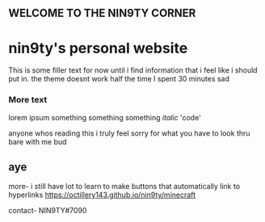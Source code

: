 ## WELCOME TO THE NIN9TY CORNER

<h1> nin9ty's personal website </h1>

This is some filler text for now until i find information that i feel like i should put in. the theme doesnt work half the time
I spent 30 minutes sad

### More text

lorem ipsum something something something
_italic_
'code'

anyone whos reading this i truly feel sorry for what you have to look thru bare with me bud
## aye

more- i still have lot to learn to make buttons that automatically link to hyperlinks https://octillery143.github.io/nin9ty/minecraft

contact- NIN9TY#7090
